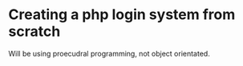 # Creating a php login system from scratch  
Will be using proecudral programming, not object orientated.
